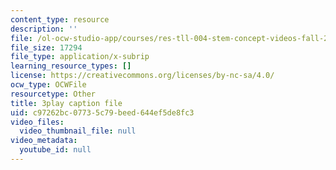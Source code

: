 ```yaml
---
content_type: resource
description: ''
file: /ol-ocw-studio-app/courses/res-tll-004-stem-concept-videos-fall-2013/c97262bc07735c79beed644ef5de8fc3_fv5QB3eK7jA.vtt
file_size: 17294
file_type: application/x-subrip
learning_resource_types: []
license: https://creativecommons.org/licenses/by-nc-sa/4.0/
ocw_type: OCWFile
resourcetype: Other
title: 3play caption file
uid: c97262bc-0773-5c79-beed-644ef5de8fc3
video_files:
  video_thumbnail_file: null
video_metadata:
  youtube_id: null
---
```

